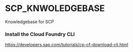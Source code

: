 # SCP_KNWOLEDGEBASE
Knowledgebase for SCP


### Install the Cloud Foundry CLI
https://developers.sap.com/tutorials/cp-cf-download-cli.html
